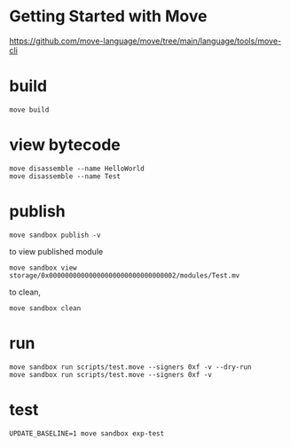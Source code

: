 Getting Started with Move
==============

https://github.com/move-language/move/tree/main/language/tools/move-cli
# build
```
move build
```

# view bytecode
```
move disassemble --name HelloWorld
move disassemble --name Test
```

# publish
```
move sandbox publish -v
```
to view published module
```
move sandbox view storage/0x00000000000000000000000000000002/modules/Test.mv
```
to clean,
```
move sandbox clean
```
# run
```
move sandbox run scripts/test.move --signers 0xf -v --dry-run
move sandbox run scripts/test.move --signers 0xf -v
```
# test
```
UPDATE_BASELINE=1 move sandbox exp-test
```
